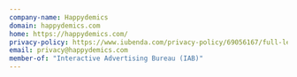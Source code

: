 ```yaml
---
company-name: Happydemics
domain: happydemics.com
home: https://happydemics.com/
privacy-policy: https://www.iubenda.com/privacy-policy/69056167/full-legal
email: privacy@happydemics.com
member-of: "Interactive Advertising Bureau (IAB)"
---
```




